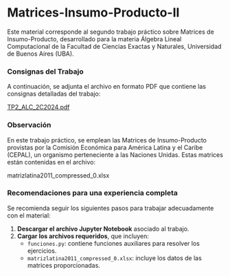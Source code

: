 # Matrices-Insumo-Producto-II

Este material corresponde al segundo trabajo práctico sobre Matrices de Insumo-Producto, desarrollado para la materia Álgebra Lineal Computacional de la Facultad de Ciencias Exactas y Naturales, Universidad de Buenos Aires (UBA).

### Consignas del Trabajo

A continuación, se adjunta el archivo en formato PDF que contiene las consignas detalladas del trabajo:

[TP2_ALC_2C2024.pdf](https://github.com/user-attachments/files/18232515/TP2_ALC_2C2024.pdf)

### Observación

En este trabajo práctico, se emplean las Matrices de Insumo-Producto provistas por la Comisión Económica para América Latina y el Caribe (CEPAL), un organismo perteneciente a las Naciones Unidas. Estas matrices están contenidas en el archivo:

matrizlatina2011_compressed_0.xlsx

### Recomendaciones para una experiencia completa

Se recomienda seguir los siguientes pasos para trabajar adecuadamente con el material:

1. **Descargar el archivo Jupyter Notebook** asociado al trabajo.
2. **Cargar los archivos requeridos**, que incluyen:
   - `funciones.py`: contiene funciones auxiliares para resolver los ejercicios.
   - `matrizlatina2011_compressed_0.xlsx`: incluye los datos de las matrices proporcionadas.
